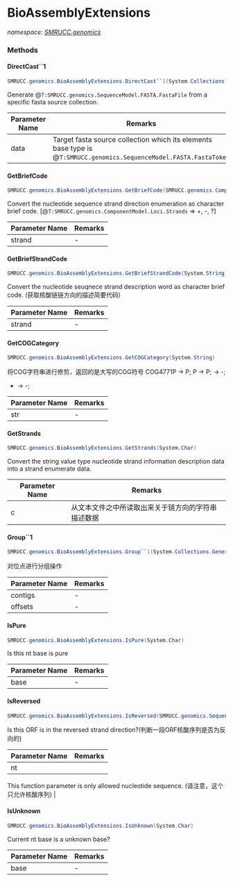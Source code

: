 ﻿# BioAssemblyExtensions
_namespace: [SMRUCC.genomics](./index.md)_





### Methods

#### DirectCast``1
```csharp
SMRUCC.genomics.BioAssemblyExtensions.DirectCast``1(System.Collections.Generic.IEnumerable{``0})
```
Generate @``T:SMRUCC.genomics.SequenceModel.FASTA.FastaFile`` from a specific fasta source collection.

|Parameter Name|Remarks|
|--------------|-------|
|data|Target fasta source collection which its elements base type is @``T:SMRUCC.genomics.SequenceModel.FASTA.FastaToken``|


#### GetBriefCode
```csharp
SMRUCC.genomics.BioAssemblyExtensions.GetBriefCode(SMRUCC.genomics.ComponentModel.Loci.Strands)
```
Convert the nucleotide sequence strand direction enumeration as character brief code. [@``T:SMRUCC.genomics.ComponentModel.Loci.Strands`` => +, -, ?]

|Parameter Name|Remarks|
|--------------|-------|
|strand|-|


#### GetBriefStrandCode
```csharp
SMRUCC.genomics.BioAssemblyExtensions.GetBriefStrandCode(System.String)
```
Convert the nucleotide seuqnece strand description word as character brief code.
 (获取核酸链链方向的描述简要代码)

|Parameter Name|Remarks|
|--------------|-------|
|strand|-|


#### GetCOGCategory
```csharp
SMRUCC.genomics.BioAssemblyExtensions.GetCOGCategory(System.String)
```
将COG字符串进行修剪，返回的是大写的COG符号
 COG4771P -> P; 
 P -> P; 
 <SPACE> -> -; 
 - -> -;

|Parameter Name|Remarks|
|--------------|-------|
|str|-|


#### GetStrands
```csharp
SMRUCC.genomics.BioAssemblyExtensions.GetStrands(System.Char)
```
Convert the string value type nucleotide strand information description data into a strand enumerate data.

|Parameter Name|Remarks|
|--------------|-------|
|c|从文本文件之中所读取出来关于链方向的字符串描述数据|


#### Group``1
```csharp
SMRUCC.genomics.BioAssemblyExtensions.Group``1(System.Collections.Generic.IEnumerable{``0},System.Int32)
```
对位点进行分组操作

|Parameter Name|Remarks|
|--------------|-------|
|contigs|-|
|offsets|-|


#### IsPure
```csharp
SMRUCC.genomics.BioAssemblyExtensions.IsPure(System.Char)
```
Is this nt base is pure

|Parameter Name|Remarks|
|--------------|-------|
|base|-|


#### IsReversed
```csharp
SMRUCC.genomics.BioAssemblyExtensions.IsReversed(SMRUCC.genomics.SequenceModel.I_PolymerSequenceModel)
```
Is this ORF is in the reversed strand direction?(判断一段ORF核酸序列是否为反向的)

|Parameter Name|Remarks|
|--------------|-------|
|nt|
 This function parameter is only allowed nucleotide sequence.
 (请注意，这个只允许核酸序列)
 |


#### IsUnknown
```csharp
SMRUCC.genomics.BioAssemblyExtensions.IsUnknown(System.Char)
```
Current nt base is a unknown base?

|Parameter Name|Remarks|
|--------------|-------|
|base|-|



